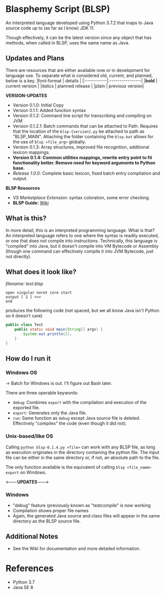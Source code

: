 # Blasphemy Script (BLSP)
An interpreted language developed using Python 3.7.2 that maps to Java source code up to (as far as I know) JDK 11.

Though effectively, it can be the latest version since any object that has methods, when called in BLSP, uses the same name as Java.

## Updates and Plans
There are resources that are either available now or in development for language use. To separate what is considered old, current, and planned, below is a key.
|font-format | details         |
|:-----------|:----------------|
|**bold**    | current version |
|*italics*   | planned release |
|plain       | previous version|

**VERSION-UPDATES**
- Version 0.1.0: Initial Copy
- Version 0.1.1: Added function syntax
- Version 0.1.2: Command line script for transcribing and compiling on JVM
- Version 0.1.2.1: Batch commands that can be attached to Path. Requires that the location of the ```blsp-{version}.py``` be attached to path as "BLSP_MAIN". Attaching the folder containing the ```blsp.bat``` allows for the use of ```blsp <file_arg>``` globally.
- Version 0.1.3: Array structures, improved file recognition, additional lexicon mappings.
- **Version 0.1.4: Common utilities mappings, rewrite entry point to fit functionality better. Remove need for keyword arguments to Python base.**
- *Release 1.0.0*: Complete basic lexicon, fixed batch entry compilation and output. 

**BLSP Resources**
- *VS Marketplace Extension*: syntax coloration, some error checking.
- **BLSP Guide:** [Wiki](https://github.com/Drakodin/blasphemy_script_lang/wiki)

## What is this?
In more detail, this is an interpreted programming language. What is that? An interpreted language refers to one where the syntax is readily executed, or one that does not compile into instructions. Technically, this language is "compiled" into Java, but it doesn't compile into VM Bytecode or Assembly (though one command can effectively compile it into JVM Bytecode, just not directly).

## What does it look like?
*filename: test.blsp*
```
open singular noret core start
output [ 2 ] >>>
end
```
produces the following code (not spaced, but we all know Java isn't Python so it doesn't care)
```java
public class Test
    public static void main(String[] args) {
        System.out.println(2);
    }
}
```

## How do I run it
### Windows OS
-> Batch for Windows is out. I'll figure out Bash later.

There are three operable keywords:
- ```debug```: Combines ```export``` with the compilation and execution of the exported file.
- ```export```: Generates only the Java file.
- ```run```: Same function as ```debug``` except Java source file is deleted. Effectively "compiles" the code (even though it did not).

### Unix-based/like OS
Calling ```python blsp-0.1.4.py <file>``` can work with any BLSP file, as long as execution originates in the directory containing the python file. The input file can be either in the same directory or, if not, an absolute path to the file.

The only function available is the equivalent of calling ```blsp <file_name> export``` on Windows.

<---**UPDATES**--->
### Windows
* "debug" feature (previously known as "testcompile" is now working
* Compilation shows proper file names
* Again, the generated Java source and class files will appear in the same directory as the BLSP source file.

## Additional Notes
* See the Wiki for documentation and more detailed information.

# References
- Python 3.7
- Java SE 8
